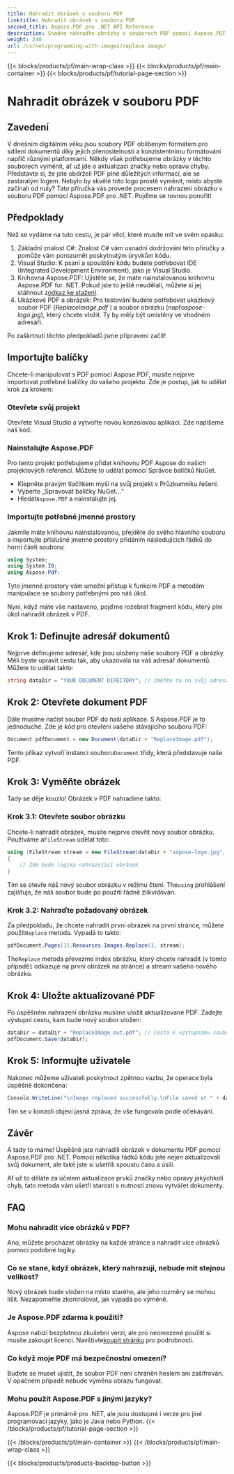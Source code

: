 ```yaml
---
title: Nahradit obrázek v souboru PDF
linktitle: Nahradit obrázek v souboru PDF
second_title: Aspose.PDF pro .NET API Reference
description: Snadno nahraďte obrázky v souborech PDF pomocí Aspose.PDF pro .NET. Postupujte podle této příručky, kde najdete podrobné pokyny a vylepšíte své dovednosti v oblasti správy PDF.
weight: 240
url: /cs/net/programming-with-images/replace-image/
---
```


{{< blocks/products/pf/main-wrap-class >}}
{{< blocks/products/pf/main-container >}}
{{< blocks/products/pf/tutorial-page-section >}}

# Nahradit obrázek v souboru PDF

## Zavedení

V dnešním digitálním věku jsou soubory PDF oblíbeným formátem pro sdílení dokumentů díky jejich přenositelnosti a konzistentnímu formátování napříč různými platformami. Někdy však potřebujeme obrázky v těchto souborech vyměnit, ať už jde o aktualizaci značky nebo opravu chyby. Představte si, že jste obdrželi PDF plné důležitých informací, ale se zastaralým logem. Nebylo by skvělé toto logo prostě vyměnit, místo abyste začínali od nuly? Tato příručka vás provede procesem nahrazení obrázku v souboru PDF pomocí Aspose.PDF pro .NET. Pojďme se rovnou ponořit!

## Předpoklady

Než se vydáme na tuto cestu, je pár věcí, které musíte mít ve svém opasku:

1. Základní znalost C#: Znalost C# vám usnadní dodržování této příručky a pomůže vám porozumět poskytnutým úryvkům kódu.
2. Visual Studio: K psaní a spouštění kódu budete potřebovat IDE (Integrated Development Environment), jako je Visual Studio.
3.  Knihovna Aspose.PDF: Ujistěte se, že máte nainstalovanou knihovnu Aspose.PDF for .NET. Pokud jste to ještě neudělali, můžete si jej stáhnout z[odkaz ke stažení](https://releases.aspose.com/pdf/net/).
4. Ukázkové PDF a obrázek: Pro testování budete potřebovat ukázkový soubor PDF (*ReplaceImage.pdf* ) a soubor obrázku (např*aspose-logo.jpg*), který chcete vložit. Ty by měly být umístěny ve vhodném adresáři.

Po zaškrtnutí těchto předpokladů jsme připraveni začít! 

## Importujte balíčky

Chcete-li manipulovat s PDF pomocí Aspose.PDF, musíte nejprve importovat potřebné balíčky do vašeho projektu. Zde je postup, jak to udělat krok za krokem:

### Otevřete svůj projekt

Otevřete Visual Studio a vytvořte novou konzolovou aplikaci. Zde napíšeme náš kód.

### Nainstalujte Aspose.PDF

Pro tento projekt potřebujeme přidat knihovnu PDF Aspose do našich projektových referencí. Můžete to udělat pomocí Správce balíčků NuGet. 

- Klepněte pravým tlačítkem myši na svůj projekt v Průzkumníku řešení.
- Vyberte „Spravovat balíčky NuGet...“
-  Hledat`Aspose.PDF` a nainstalujte jej.

### Importujte potřebné jmenné prostory 

Jakmile máte knihovnu nainstalovanou, přejděte do svého hlavního souboru a importujte příslušné jmenné prostory přidáním následujících řádků do horní části souboru:

```csharp
using System;
using System.IO;
using Aspose.Pdf;
```

Tyto jmenné prostory vám umožní přístup k funkcím PDF a metodám manipulace se soubory potřebnými pro náš úkol.

Nyní, když máte vše nastaveno, pojďme rozebrat fragment kódu, který plní úkol nahradit obrázek v PDF. 

## Krok 1: Definujte adresář dokumentů

Nejprve definujeme adresář, kde jsou uloženy naše soubory PDF a obrázky. Měli byste upravit cestu tak, aby ukazovala na váš adresář dokumentů. Můžete to udělat takto:

```csharp
string dataDir = "YOUR DOCUMENT DIRECTORY"; // Změňte to na svůj adresář
```

## Krok 2: Otevřete dokument PDF

Dále musíme načíst soubor PDF do naší aplikace. S Aspose.PDF je to jednoduché. Zde je kód pro otevření vašeho stávajícího souboru PDF:

```csharp
Document pdfDocument = new Document(dataDir + "ReplaceImage.pdf");
```

 Tento příkaz vytvoří instanci souboru`Document` třídy, která představuje naše PDF.

## Krok 3: Vyměňte obrázek

Tady se děje kouzlo! Obrázek v PDF nahradíme takto:

### Krok 3.1: Otevřete soubor obrázku

 Chcete-li nahradit obrázek, musíte nejprve otevřít nový soubor obrázku. Používáme a`FileStream` udělat toto:

```csharp
using (FileStream stream = new FileStream(dataDir + "aspose-logo.jpg", FileMode.Open))
{
    // Zde bude logika nahrazující obrázek
}
```

 Tím se otevře náš nový soubor obrázku v režimu čtení. The`using` prohlášení zajišťuje, že náš soubor bude po použití řádně zlikvidován.

### Krok 3.2: Nahraďte požadovaný obrázek

 Za předpokladu, že chcete nahradit první obrázek na první stránce, můžete použít`Replace` metoda. Vypadá to takto:

```csharp
pdfDocument.Pages[1].Resources.Images.Replace(1, stream);
```

 The`Replace` metoda převezme index obrázku, který chcete nahradit (v tomto případě`1` odkazuje na první obrázek na stránce) a stream vašeho nového obrázku.

## Krok 4: Uložte aktualizované PDF

Po úspěšném nahrazení obrázku musíme uložit aktualizované PDF. Zadejte výstupní cestu, kam bude nový soubor uložen:

```csharp
dataDir = dataDir + "ReplaceImage_out.pdf"; // Cesta k výstupnímu souboru
pdfDocument.Save(dataDir);
```

## Krok 5: Informujte uživatele

Nakonec můžeme uživateli poskytnout zpětnou vazbu, že operace byla úspěšně dokončena:

```csharp
Console.WriteLine("\nImage replaced successfully.\nFile saved at " + dataDir);
```

Tím se v konzoli objeví jasná zpráva, že vše fungovalo podle očekávání.

## Závěr

A tady to máme! Úspěšně jste nahradili obrázek v dokumentu PDF pomocí Aspose.PDF pro .NET. Pomocí několika řádků kódu jste nejen aktualizovali svůj dokument, ale také jste si ušetřili spoustu času a úsilí. 

Ať už to děláte za účelem aktualizace prvků značky nebo opravy jakýchkoli chyb, tato metoda vám ušetří starosti s nutností znovu vytvářet dokumenty.

## FAQ

### Mohu nahradit více obrázků v PDF?
Ano, můžete procházet obrázky na každé stránce a nahradit více obrázků pomocí podobné logiky.

### Co se stane, když obrázek, který nahrazuji, nebude mít stejnou velikost?
Nový obrázek bude vložen na místo starého, ale jeho rozměry se mohou lišit. Nezapomeňte zkontrolovat, jak vypadá po výměně.

### Je Aspose.PDF zdarma k použití?
 Aspose nabízí bezplatnou zkušební verzi, ale pro neomezené použití si musíte zakoupit licenci. Navštivte[koupit stránku](https://purchase.aspose.com/buy) pro podrobnosti.

### Co když moje PDF má bezpečnostní omezení?
Budete se muset ujistit, že soubor PDF není chráněn heslem ani zašifrován. V opačném případě nebude výměna obrazu fungovat.

### Mohu použít Aspose.PDF s jinými jazyky?
Aspose.PDF je primárně pro .NET, ale jsou dostupné i verze pro jiné programovací jazyky, jako je Java nebo Python.
{{< /blocks/products/pf/tutorial-page-section >}}

{{< /blocks/products/pf/main-container >}}
{{< /blocks/products/pf/main-wrap-class >}}

{{< blocks/products/products-backtop-button >}}
